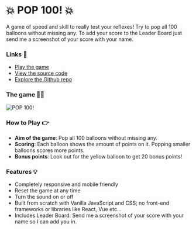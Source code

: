 # 💥 POP 100! 💥

A game of speed and skill to really test your reflexes! Try to pop all 100 balloons without missing any. To add your score to the Leader Board just send me a screenshot of your score with your name.

### Links 🔗
- [Play the game](https://js-balloon-popping-game.rolandjlevy.repl.co/)
- [View the source code](https://repl.it/@RolandJLevy/js-balloon-popping-game)
- [Explore the Github repo](https://github.com/rolandjlevy/js-balloon-popping-game)

### The game 🎈📌
![POP 100!](https://github.com/rolandjlevy/js-balloon-popping-game/blob/master/images/pop-100.png?raw=true "POP 100!")

### How to Play 👉
- **Aim of the game**: Pop all 100 balloons without missing any.
- **Scoring**: Each balloon shows the amount of points on it. Popping smaller balloons scores more points.
- **Bonus points**: Look out for the yellow balloon to get 20 bonus points!

### Features 💡
- Completely responsive and mobile friendly
- Reset the game at any time
- Turn the sound on or off
- Built from scratch with Vanilla JavaScript and CSS; no front-end frameworks or libraries like React, Vue etc...
- Includes Leader Board. Send me a screenshot of your score with your name so I can add you in.